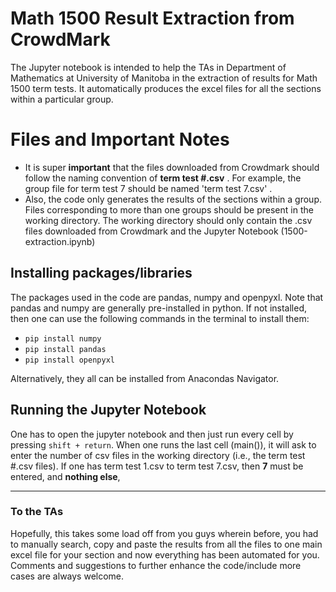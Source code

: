 # Math 1500 Result Extraction from CrowdMark

The Jupyter notebook is intended to help the TAs in Department of Mathematics at University of Manitoba in the extraction of results for Math 1500 term tests. It automatically produces the excel files for all the sections within a particular group. 


# Files and Important Notes
- It is super **important** that the files downloaded from Crowdmark should follow the naming convention of 
**term test #.csv** . For example, the group file for term test 7 should be named 'term test 7.csv' .
- Also, the code only generates the results of the sections within a group. Files corresponding to more than one groups should be present in the working directory. The working directory should only contain the .csv files downloaded from Crowdmark and the Jupyter Notebook (1500-extraction.ipynb)




##  Installing packages/libraries
The packages used in the code are pandas, numpy and openpyxl. Note that pandas and numpy are generally pre-installed in python. If not installed, then one can use the following commands in the terminal to install them:

- <code>pip install numpy</code>
- <code>pip install pandas</code>
- <code>pip install openpyxl</code>

Alternatively, they all can be installed from Anacondas Navigator.


## Running the Jupyter Notebook
One has to open the jupyter notebook and then just run every cell by pressing <code>shift + return</code>.  When one runs the last cell (main()), it will ask to enter the number of csv files in the working directory (i.e., the term test #.csv files). If one has term test 1.csv to term test 7.csv, then **7** must be entered, and **nothing else**,

--------------------------------------------------------
### To the TAs 
Hopefully, this takes some load off from you guys wherein before, you had to manually search, copy and paste the results from all the files to one main excel file for your section and now everything has been automated for you. Comments and suggestions to further enhance the code/include more cases are always welcome.
